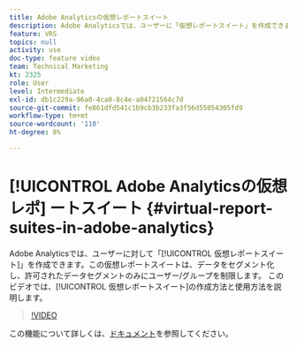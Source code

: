 ```yaml
---
title: Adobe Analyticsの仮想レポートスイート
description: Adobe Analyticsでは、ユーザーに「仮想レポートスイート」を作成できます。この仮想レポートスイートは、データをセグメント化し、ユーザー/グループを許可されたデータセグメントのみに制限します。 このビデオでは、仮想レポートスイートの作成方法と操作方法を説明します。
feature: VRS
topics: null
activity: use
doc-type: feature video
team: Technical Marketing
kt: 2325
role: User
level: Intermediate
exl-id: db1c229a-96a0-4ca0-8c4e-a04721564c7d
source-git-commit: fe861dfd541c1b9cb3b233fa3f56d55054305fd9
workflow-type: tm+mt
source-wordcount: '110'
ht-degree: 8%

---
```


# [!UICONTROL Adobe Analyticsの仮想レポ] ートスイート {#virtual-report-suites-in-adobe-analytics}

Adobe Analyticsでは、ユーザーに対して「[!UICONTROL 仮想レポートスイート]」を作成できます。この仮想レポートスイートは、データをセグメント化し、許可されたデータセグメントのみにユーザー/グループを制限します。 このビデオでは、[!UICONTROL 仮想レポートスイート]の作成方法と使用方法を説明します。

>[!VIDEO](https://video.tv.adobe.com/v/25412/?quality=12)

この機能について詳しくは、[ドキュメント](https://experienceleague.adobe.com/docs/analytics/components/virtual-report-suites/vrs-about.html?lang=en)を参照してください。
